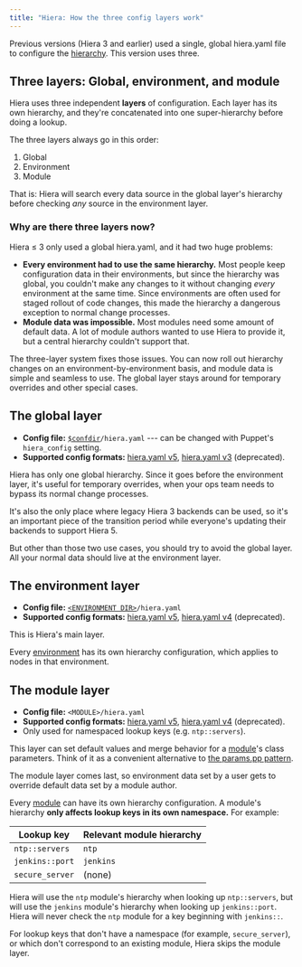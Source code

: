 ```yaml
---
title: "Hiera: How the three config layers work"
---
```



[hierarchy]: ./hiera_hierarchy.html
[confdir]: ./dirs_confdir.html
[v3]: ./hiera_config_yaml_3.html
[v5]: ./hiera_config_yaml_5.html
[environment]: ./environments.html
[v4]: ./hiera_config_yaml_4.html
[module]: ./modules_fundamentals.html
[params.pp]: ./hiera_migrate_modules.html

Previous versions (Hiera 3 and earlier) used a single, global hiera.yaml file to configure the [hierarchy][]. This version uses three.


## Three layers: Global, environment, and module

Hiera uses three independent **layers** of configuration. Each layer has its own hierarchy, and they're concatenated into one super-hierarchy before doing a lookup.

The three layers always go in this order:

1. Global
2. Environment
3. Module

That is: Hiera will search every data source in the global layer's hierarchy before checking _any_ source in the environment layer.

### Why are there three layers now?

Hiera ≤ 3 only used a global hiera.yaml, and it had two huge problems:

* **Every environment had to use the same hierarchy.** Most people keep configuration data in their environments, but since the hierarchy was global, you couldn't make any changes to it without changing _every_ environment at the same time. Since environments are often used for staged rollout of code changes, this made the hierarchy a dangerous exception to normal change processes.
* **Module data was impossible.** Most modules need some amount of default data. A lot of module authors wanted to use Hiera to provide it, but a central hierarchy couldn't support that.

The three-layer system fixes those issues. You can now roll out hierarchy changes on an environment-by-environment basis, and module data is simple and seamless to use. The global layer stays around for temporary overrides and other special cases.

## The global layer

* **Config file:** [`$confdir`][confdir]`/hiera.yaml` --- can be changed with Puppet's `hiera_config` setting.
* **Supported config formats:** [hiera.yaml v5][v5], [hiera.yaml v3][v3] (deprecated).

Hiera has only one global hierarchy. Since it goes before the environment layer, it's useful for temporary overrides, when your ops team needs to bypass its normal change processes.

It's also the only place where legacy Hiera 3 backends can be used, so it's an important piece of the transition period while everyone's updating their backends to support Hiera 5.

But other than those two use cases, you should try to avoid the global layer. All your normal data should live at the environment layer.


## The environment layer

* **Config file:** [`<ENVIRONMENT DIR>`][environment]`/hiera.yaml`
* **Supported config formats:** [hiera.yaml v5][v5], [hiera.yaml v4][v4] (deprecated).

This is Hiera's main layer.

Every [environment][] has its own hierarchy configuration, which applies to nodes in that environment.

## The module layer

* **Config file:** `<MODULE>/hiera.yaml`
* **Supported config formats:** [hiera.yaml v5][v5], [hiera.yaml v4][v4] (deprecated).
* Only used for namespaced lookup keys (e.g. `ntp::servers`).

This layer can set default values and merge behavior for a [module][]'s class parameters. Think of it as a convenient alternative to [the params.pp pattern][params.pp].

The module layer comes last, so environment data set by a user gets to override default data set by a module author.

Every [module][] can have its own hierarchy configuration. A module's hierarchy **only affects lookup keys in its own namespace.** For example:

Lookup key      | Relevant module hierarchy
----------------|----------------------
`ntp::servers`  | `ntp`
`jenkins::port` | `jenkins`
`secure_server` | (none)

Hiera will use the `ntp` module's hierarchy when looking up `ntp::servers`, but will use the `jenkins` module's hierarchy when looking up `jenkins::port`. Hiera will never check the `ntp` module for a key beginning with `jenkins::`.

For lookup keys that don't have a namespace (for example, `secure_server`), or which don't correspond to an existing module, Hiera skips the module layer.

